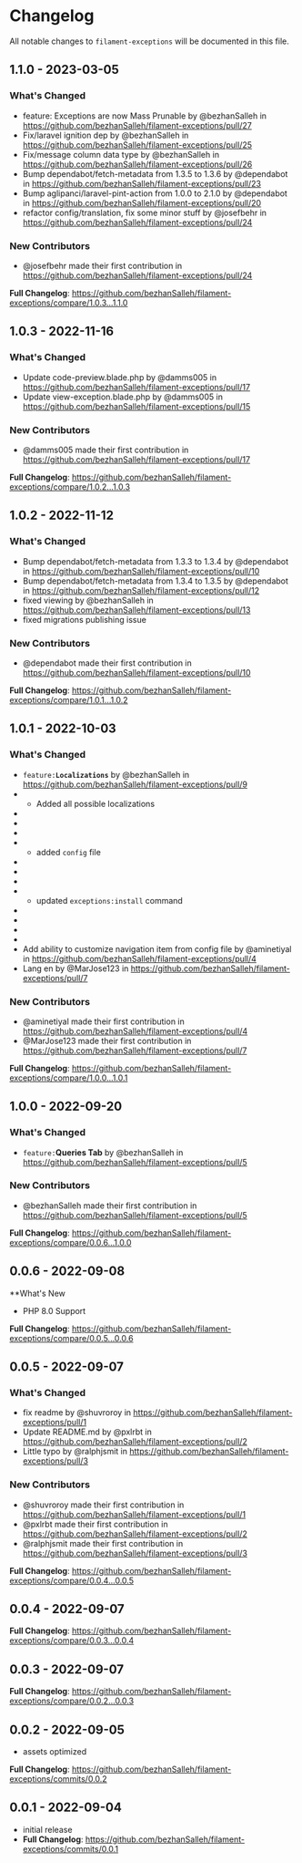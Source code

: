 # Changelog

All notable changes to `filament-exceptions` will be documented in this file.

## 1.1.0 - 2023-03-05

### What's Changed

- feature: Exceptions are now Mass Prunable by @bezhanSalleh in https://github.com/bezhanSalleh/filament-exceptions/pull/27
- Fix/laravel ignition dep by @bezhanSalleh in https://github.com/bezhanSalleh/filament-exceptions/pull/25
- Fix/message column data type by @bezhanSalleh in https://github.com/bezhanSalleh/filament-exceptions/pull/26
- Bump dependabot/fetch-metadata from 1.3.5 to 1.3.6 by @dependabot in https://github.com/bezhanSalleh/filament-exceptions/pull/23
- Bump aglipanci/laravel-pint-action from 1.0.0 to 2.1.0 by @dependabot in https://github.com/bezhanSalleh/filament-exceptions/pull/20
- refactor config/translation, fix some minor stuff by @josefbehr in https://github.com/bezhanSalleh/filament-exceptions/pull/24

### New Contributors

- @josefbehr made their first contribution in https://github.com/bezhanSalleh/filament-exceptions/pull/24

**Full Changelog**: https://github.com/bezhanSalleh/filament-exceptions/compare/1.0.3...1.1.0

## 1.0.3 - 2022-11-16

### What's Changed

- Update code-preview.blade.php by @damms005 in https://github.com/bezhanSalleh/filament-exceptions/pull/17
- Update view-exception.blade.php by @damms005 in https://github.com/bezhanSalleh/filament-exceptions/pull/15

### New Contributors

- @damms005 made their first contribution in https://github.com/bezhanSalleh/filament-exceptions/pull/17

**Full Changelog**: https://github.com/bezhanSalleh/filament-exceptions/compare/1.0.2...1.0.3

## 1.0.2 - 2022-11-12

### What's Changed

- Bump dependabot/fetch-metadata from 1.3.3 to 1.3.4 by @dependabot in https://github.com/bezhanSalleh/filament-exceptions/pull/10
- Bump dependabot/fetch-metadata from 1.3.4 to 1.3.5 by @dependabot in https://github.com/bezhanSalleh/filament-exceptions/pull/12
- fixed viewing by @bezhanSalleh in https://github.com/bezhanSalleh/filament-exceptions/pull/13
- fixed migrations publishing issue

### New Contributors

- @dependabot made their first contribution in https://github.com/bezhanSalleh/filament-exceptions/pull/10

**Full Changelog**: https://github.com/bezhanSalleh/filament-exceptions/compare/1.0.1...1.0.2

## 1.0.1 - 2022-10-03

### What's Changed

- `feature:`**`Localizations`** by @bezhanSalleh in https://github.com/bezhanSalleh/filament-exceptions/pull/9
- - Added all possible localizations
- 
- 
- 
- - added `config` file
- 
- 
- 
- - updated `exceptions:install` command
- 
- 
- 
- 
- Add ability to customize navigation item from config file by @aminetiyal in https://github.com/bezhanSalleh/filament-exceptions/pull/4
- Lang en by @MarJose123 in https://github.com/bezhanSalleh/filament-exceptions/pull/7

### New Contributors

- @aminetiyal made their first contribution in https://github.com/bezhanSalleh/filament-exceptions/pull/4
- @MarJose123 made their first contribution in https://github.com/bezhanSalleh/filament-exceptions/pull/7

**Full Changelog**: https://github.com/bezhanSalleh/filament-exceptions/compare/1.0.0...1.0.1

## 1.0.0 - 2022-09-20

### What's Changed

- `feature:`**Queries Tab** by @bezhanSalleh in https://github.com/bezhanSalleh/filament-exceptions/pull/5

### New Contributors

- @bezhanSalleh made their first contribution in https://github.com/bezhanSalleh/filament-exceptions/pull/5

**Full Changelog**: https://github.com/bezhanSalleh/filament-exceptions/compare/0.0.6...1.0.0

## 0.0.6 - 2022-09-08

**What's New

- PHP 8.0 Support

**Full Changelog**: https://github.com/bezhanSalleh/filament-exceptions/compare/0.0.5...0.0.6

## 0.0.5 - 2022-09-07

### What's Changed

- fix readme by @shuvroroy in https://github.com/bezhanSalleh/filament-exceptions/pull/1
- Update README.md by @pxlrbt in https://github.com/bezhanSalleh/filament-exceptions/pull/2
- Little typo by @ralphjsmit in https://github.com/bezhanSalleh/filament-exceptions/pull/3

### New Contributors

- @shuvroroy made their first contribution in https://github.com/bezhanSalleh/filament-exceptions/pull/1
- @pxlrbt made their first contribution in https://github.com/bezhanSalleh/filament-exceptions/pull/2
- @ralphjsmit made their first contribution in https://github.com/bezhanSalleh/filament-exceptions/pull/3

**Full Changelog**: https://github.com/bezhanSalleh/filament-exceptions/compare/0.0.4...0.0.5

## 0.0.4 - 2022-09-07

**Full Changelog**: https://github.com/bezhanSalleh/filament-exceptions/compare/0.0.3...0.0.4

## 0.0.3 - 2022-09-07

**Full Changelog**: https://github.com/bezhanSalleh/filament-exceptions/compare/0.0.2...0.0.3

## 0.0.2 - 2022-09-05

- assets optimized

**Full Changelog**: https://github.com/bezhanSalleh/filament-exceptions/commits/0.0.2

## 0.0.1 - 2022-09-04

- initial release
- **Full Changelog**: https://github.com/bezhanSalleh/filament-exceptions/commits/0.0.1
